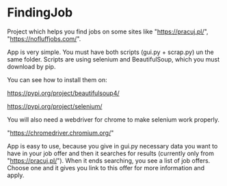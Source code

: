# FindingJob
Project which helps you find jobs on some sites like "https://pracuj.pl/", "https://nofluffjobs.com/".

App is very simple. You must have both scripts (gui.py + scrap.py) un the same folder. Scripts are using selenium and BeautifulSoup, which you must download by pip.

You can see how to install them on:

https://pypi.org/project/beautifulsoup4/ 

https://pypi.org/project/selenium/


You will also need a webdriver for chrome to make selenium work properly.

"https://chromedriver.chromium.org/"

App is easy to use, because you give in gui.py necessary data you want to have in your job offer and then it searches for results (currently only from "https://pracuj.pl/").
When it ends searching, you see a list of job offers. Choose one and it gives you link to this offer for more information and apply.

